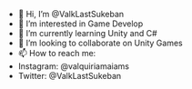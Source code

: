 - 👋 Hi, I’m @ValkLastSukeban
- 👀 I’m interested in Game Develop
- 🌱 I’m currently learning Unity and C#
- 💞️ I’m looking to collaborate on Unity Games
- 📫 How to reach me:
- Instagram: @valquiriamaiams
- Twitter: @ValkLastSukeban
